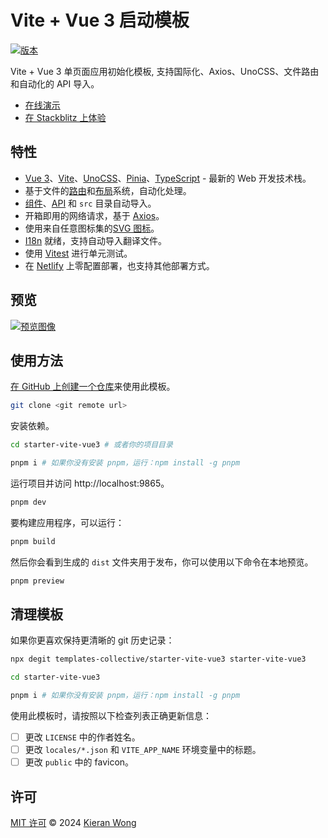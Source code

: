 # Vite + Vue 3 启动模板

[![版本](https://img.shields.io/github/v/release/templates-collective/starter-vite-vue3?style=flat&label=%20&color=%230d0d0d)](https://github.com/templates-collective/starter-vite-vue3/releases)

Vite + Vue 3 单页面应用初始化模板, 支持国际化、Axios、UnoCSS、文件路由和自动化的 API 导入。

- [在线演示](https://starter-vite-vue3.netlify.app/)
- [在 Stackblitz 上体验](https://stackblitz.com/github/templates-collective/starter-vite-vue3)

## 特性

- [Vue 3](https://github.com/vuejs/core)、[Vite](https://github.com/vitejs/vite)、[UnoCSS](https://github.com/antfu/unocss)、[Pinia](https://pinia.vuejs.org/)、[TypeScript](https://www.typescriptlang.org/) - 最新的 Web 开发技术栈。
- 基于文件的[路由](./src/pages)和[布局](./src/layouts)系统，自动化处理。
- [组件](https://github.com/antfu/unplugin-vue-components)、[API](https://github.com/antfu/unplugin-auto-import) 和 `src` 目录自动导入。
- 开箱即用的网络请求，基于 [Axios](https://axios-http.com/)。
- 使用来自任意图标集的[SVG 图标](https://github.com/antfu/unocss/tree/main/packages/preset-icons)。
- [I18n](./locales) 就绪，支持自动导入翻译文件。
- 使用 [Vitest](https://github.com/vitest-dev/vitest) 进行单元测试。
- 在 [Netlify](https://app.netlify.com/) 上零配置部署，也支持其他部署方式。

## 预览

[![预览图像](https://github.com/templates-collective/.github/blob/main/preview/starter-vite-vue3.png)](https://starter-vite-vue3.netlify.app/)

## 使用方法

[在 GitHub 上创建一个仓库](https://github.com/templates-collective/starter-vite-vue3/generate)来使用此模板。

```bash
git clone <git remote url>
```

安装依赖。

```bash
cd starter-vite-vue3 # 或者你的项目目录

pnpm i # 如果你没有安装 pnpm，运行：npm install -g pnpm
```

运行项目并访问 http://localhost:9865。

```bash
pnpm dev
```

要构建应用程序，可以运行：

```bash
pnpm build
```

然后你会看到生成的 `dist` 文件夹用于发布，你可以使用以下命令在本地预览。

```bash
pnpm preview
```

## 清理模板

如果你更喜欢保持更清晰的 git 历史记录：

```bash
npx degit templates-collective/starter-vite-vue3 starter-vite-vue3

cd starter-vite-vue3

pnpm i # 如果你没有安装 pnpm，运行：npm install -g pnpm
```

使用此模板时，请按照以下检查列表正确更新信息：

- [ ] 更改 `LICENSE` 中的作者姓名。
- [ ] 更改 `locales/*.json` 和 `VITE_APP_NAME` 环境变量中的标题。
- [ ] 更改 `public` 中的 favicon。

## 许可

[MIT 许可](./LICENSE) © 2024 [Kieran Wong](https://github.com/kieranwong9865/)
